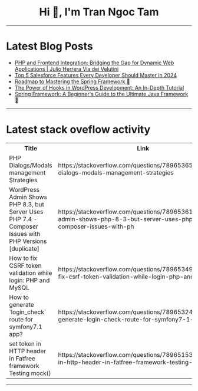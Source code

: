 <h1 align="center">Hi 👋, I'm Tran Ngoc Tam</h1>

---

# Latest Blog Posts 
<!-- BLOG-POST-LIST:START -->
- [PHP and Frontend Integration: Bridging the Gap for Dynamic Web Applications | Julio Herrera Via dei Velutini](https://dev.to/julioherreraviadeivelutini/php-and-frontend-integration-bridging-the-gap-for-dynamic-web-applications-julio-herrera-via-dei-velutini-14gb)
- [Top 5 Salesforce Features Every Developer Should Master in 2024](https://dev.to/itechcloud_solution_01/top-5-salesforce-features-every-developer-should-master-in-2024-4h48)
- [Roadmap to Mastering the Spring Framework 🚀](https://dev.to/akshay_gengaje/roadmap-to-mastering-the-spring-framework-2o5n)
- [The Power of Hooks in WordPress Development: An In-Depth Tutorial](https://dev.to/muhammadmedhat/the-power-of-hooks-in-wordpress-development-an-in-depth-tutorial-3d38)
- [Spring Framework: A Beginner&#39;s Guide to the Ultimate Java Framework 🚀](https://dev.to/akshay_gengaje/spring-framework-a-beginners-guide-to-the-ultimate-java-framework-1h9e)
<!-- BLOG-POST-LIST:END -->

---

# Latest stack oveflow activity
<table>
  <tr><th>Title</th><th>Link</th></tr>
  <!-- STACKOVERFLOW:START --><tr><td>PHP Dialogs/Modals management Strategies</td><td>https://stackoverflow.com/questions/78965365/php-dialogs-modals-management-strategies</td></tr><tr><td>WordPress Admin Shows PHP 8.3, but Server Uses PHP 7.4 - Composer Issues with PHP Versions [duplicate]</td><td>https://stackoverflow.com/questions/78965361/wordpress-admin-shows-php-8-3-but-server-uses-php-7-4-composer-issues-with-ph</td></tr><tr><td>How to fix CSRF token validation while login: PHP and MySQL</td><td>https://stackoverflow.com/questions/78965349/how-to-fix-csrf-token-validation-while-login-php-and-mysql</td></tr><tr><td>How to generate `login_check` route for symfony7.1 app?</td><td>https://stackoverflow.com/questions/78965324/how-to-generate-login-check-route-for-symfony7-1-app</td></tr><tr><td>set token in HTTP header in Fatfree framework Testing mock&lpar;&rpar;</td><td>https://stackoverflow.com/questions/78965153/set-token-in-http-header-in-fatfree-framework-testing-mock</td></tr><!-- STACKOVERFLOW:END -->
</table>

---


